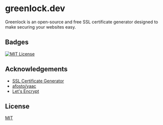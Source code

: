 # greenlock.dev

Greenlock is an open-source and free SSL certificate generator designed to make securing your websites easy.

## Badges

[![MIT License](https://img.shields.io/badge/License-MIT-green.svg)](https://choosealicense.com/licenses/mit/)

## Acknowledgements

- [SSL Certificate Generator](https://punchsalad.com/ssl-certificate-generator/)
- [afosto/yaac](https://github.com/afosto/yaac)
- [Let's Encrypt](https://letsencrypt.org/)

## License

[MIT](https://choosealicense.com/licenses/mit/)
